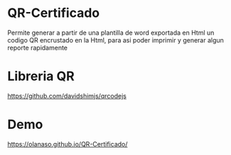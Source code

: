 # QR-Certificado

Permite generar a partir de una plantilla de word exportada en Html un codigo QR encrustado en la Html, para asi poder imprimir y generar algun reporte rapidamente

# Libreria QR

https://github.com/davidshimjs/qrcodejs

# Demo

https://olanaso.github.io/QR-Certificado/
